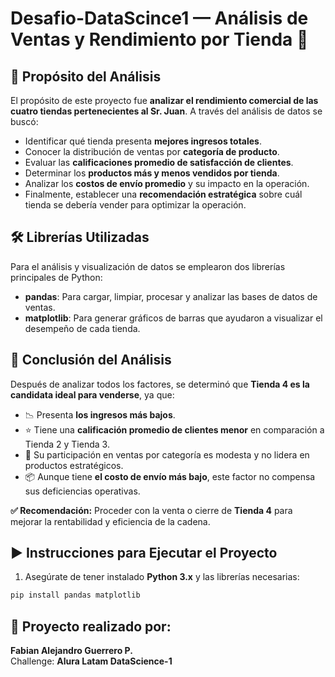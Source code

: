 # Desafio-DataScince1 — Análisis de Ventas y Rendimiento por Tienda 🛒

## 📌 Propósito del Análisis

El propósito de este proyecto fue **analizar el rendimiento comercial de las cuatro tiendas pertenecientes al Sr. Juan**. A través del análisis de datos se buscó:

- Identificar qué tienda presenta **mejores ingresos totales**.
- Conocer la distribución de ventas por **categoría de producto**.
- Evaluar las **calificaciones promedio de satisfacción de clientes**.
- Determinar los **productos más y menos vendidos por tienda**.
- Analizar los **costos de envío promedio** y su impacto en la operación.
- Finalmente, establecer una **recomendación estratégica** sobre cuál tienda se debería vender para optimizar la operación.


## 🛠️ Librerías Utilizadas

Para el análisis y visualización de datos se emplearon dos librerías principales de Python:

- **pandas**: Para cargar, limpiar, procesar y analizar las bases de datos de ventas.
- **matplotlib**: Para generar gráficos de barras que ayudaron a visualizar el desempeño de cada tienda.


## 📌 Conclusión del Análisis

Después de analizar todos los factores, se determinó que **Tienda 4 es la candidata ideal para venderse**, ya que:

- 📉 Presenta **los ingresos más bajos**.
- ⭐ Tiene una **calificación promedio de clientes menor** en comparación a Tienda 2 y Tienda 3.
- 🛒 Su participación en ventas por categoría es modesta y no lidera en productos estratégicos.
- 📦 Aunque tiene **el costo de envío más bajo**, este factor no compensa sus deficiencias operativas.

**✅ Recomendación:** Proceder con la venta o cierre de **Tienda 4** para mejorar la rentabilidad y eficiencia de la cadena.

## ▶️ Instrucciones para Ejecutar el Proyecto

1. Asegúrate de tener instalado **Python 3.x** y las librerías necesarias:

```bash
pip install pandas matplotlib

```

## 📌 Proyecto realizado por:
**Fabian Alejandro Guerrero P.**  
Challenge: **Alura Latam DataScience-1**
